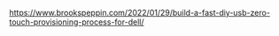 https://www.brookspeppin.com/2022/01/29/build-a-fast-diy-usb-zero-touch-provisioning-process-for-dell/